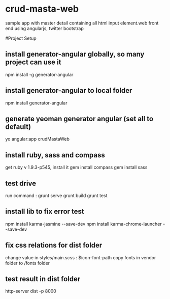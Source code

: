 crud-masta-web
==============

sample app with master detail containing all html input element.web front end using angularjs, twitter bootstrap 

#Project Setup
## install generator-angular globally, so many project can use it
npm install -g generator-angular

## install generator-angular to local folder
npm install generator-angular

## generate yeoman generator angular (set all to default)
yo angular:app crudMastaWeb

## install ruby, sass and compass
get ruby v 1.9.3-p545, install it
gem install compass
gem install sass

## test drive
run command :
grunt serve
grunt build
grunt test

## install lib to fix error test
npm install karma-jasmine --save-dev
npm install karma-chrome-launcher --save-dev

## fix css relations for dist folder
change value in styles/main.scss : $icon-font-path
copy fonts in vendor folder to /fonts folder

## test result in dist folder
http-server dist -p 8000